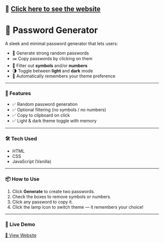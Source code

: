 ## 🔗 [Click here to see the website](https://your-live-link-here)

# 🔐 Password Generator

A sleek and minimal password generator that lets users:

- 🎲 Generate strong random passwords
- ✂️ Copy passwords by clicking on them
- 🚫 Filter out **symbols** and/or **numbers**
- 🌗 Toggle between **light** and **dark** mode
- 💾 Automatically remembers your theme preference

---

### 🧪 Features

- ✅ Random password generation
- ✅ Optional filtering (no symbols / no numbers)
- ✅ Copy to clipboard on click
- ✅ Light & dark theme toggle with memory

---

### 🛠️ Tech Used

- HTML
- CSS
- JavaScript (Vanilla)

---

### 📦 How to Use

1. Click **Generate** to create two passwords.
2. Check the boxes to remove symbols or numbers.
3. Click any password to copy it.
4. Click the lamp icon to switch theme — it remembers your choice!

---

### 🎯 Live Demo

[🔗 View Website](https://your-live-link-here)
